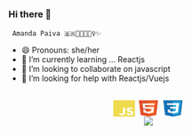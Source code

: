 ### Hi there 👋

     Amanda Paiva 🇧🇷🏳️‍🌈💁🏻‍♀️✨ 
- 😄 Pronouns: she/her
- 🌱 I’m currently learning ... Reactjs
- 👯 I’m looking to collaborate on javascript
- 🤔 I’m looking for help with Reactjs/Vuejs



<div  align="center"> 
  <div style="display: inline_block"><br>
  <img align="center" alt="Rafa-Js" height="30" width="40" src="https://raw.githubusercontent.com/devicons/devicon/master/icons/javascript/javascript-plain.svg">
  <img align="center" alt="HTML" height="30" width="40" src="https://raw.githubusercontent.com/devicons/devicon/master/icons/html5/html5-original.svg">
  <img align="center" alt="CSS" height="30" width="40" src="https://raw.githubusercontent.com/devicons/devicon/master/icons/css3/css3-original.svg">
</div>
     <div>
  <a href="https://www.linkedin.com/in/amanda-paiva-774617107/" target="_blank"><img src="https://img.shields.io/badge/-LinkedIn-%230077B5?style=for-the-badge&logo=linkedin&logoColor=white" target="_blank"></a> 
     </div>

</div>
 
